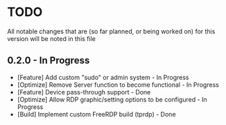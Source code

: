 # TODO

All notable changes that are (so far planned, or being worked on) for this version will be noted in this file

## 0.2.0 - In Progress
- [Feature] Add custom "sudo" or admin system - In Progress
- [Optimize] Remove Server function to become functional - In Progress
- [Feature] Device pass-through support - Done
- [Optimize] Allow RDP graphic/setting options to be configured - In Progress
- [Build] Implement custom FreeRDP build (tprdp) - Done
